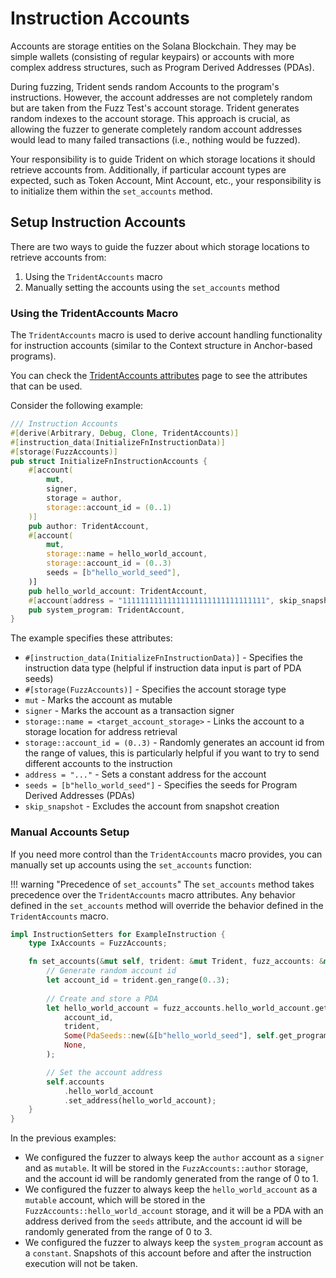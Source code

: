 # Instruction Accounts


Accounts are storage entities on the Solana Blockchain. They may be simple wallets (consisting of regular keypairs) or accounts with more complex address structures, such as Program Derived Addresses (PDAs).

During fuzzing, Trident sends random Accounts to the program's instructions. However, the account addresses are not completely random but are taken from the Fuzz Test's account storage. Trident generates random indexes to the account storage. This approach is crucial, as allowing the fuzzer to generate completely random account addresses would lead to many failed transactions (i.e., nothing would be fuzzed).

Your responsibility is to guide Trident on which storage locations it should retrieve accounts from. Additionally, if particular account types are expected, such as Token Account, Mint Account, etc., your responsibility is to initialize them within the `set_accounts` method.

## Setup Instruction Accounts

There are two ways to guide the fuzzer about which storage locations to retrieve accounts from:

1. Using the `TridentAccounts` macro
2. Manually setting the accounts using the `set_accounts` method

### Using the TridentAccounts Macro

The `TridentAccounts` macro is used to derive account handling functionality for instruction accounts (similar to the Context structure in Anchor-based programs).

You can check the [TridentAccounts attributes](../../trident-api-macro/attributes-for-accounts/account-attributes.md) page to see the attributes that can be used.

Consider the following example:

```rust
/// Instruction Accounts
#[derive(Arbitrary, Debug, Clone, TridentAccounts)]
#[instruction_data(InitializeFnInstructionData)]
#[storage(FuzzAccounts)]
pub struct InitializeFnInstructionAccounts {
    #[account(
        mut,
        signer,
        storage = author,
        storage::account_id = (0..1)
    )]
    pub author: TridentAccount,
    #[account(
        mut,
        storage::name = hello_world_account,
        storage::account_id = (0..3)
        seeds = [b"hello_world_seed"],
    )]
    pub hello_world_account: TridentAccount,
    #[account(address = "11111111111111111111111111111111", skip_snapshot)]
    pub system_program: TridentAccount,
}
```

The example specifies these attributes:

- `#[instruction_data(InitializeFnInstructionData)]` - Specifies the instruction data type (helpful if instruction data input is part of PDA seeds)
- `#[storage(FuzzAccounts)]` - Specifies the account storage type
- `mut` - Marks the account as mutable
- `signer` - Marks the account as a transaction signer
- `storage::name = <target_account_storage>` - Links the account to a storage location for address retrieval
- `storage::account_id = (0..3)` - Randomly generates an account id from the range of values, this is particularly helpful if you want to try to send different accounts to the instruction
- `address = "..."` - Sets a constant address for the account
- `seeds = [b"hello_world_seed"]` - Specifies the seeds for Program Derived Addresses (PDAs)
- `skip_snapshot` - Excludes the account from snapshot creation


### Manual Accounts Setup

If you need more control than the `TridentAccounts` macro provides, you can manually set up accounts using the `set_accounts` function:

!!! warning "Precedence of `set_accounts`"
    The `set_accounts` method takes precedence over the `TridentAccounts` macro attributes. Any behavior defined in the `set_accounts` method will override the behavior defined in the `TridentAccounts` macro.

```rust
impl InstructionSetters for ExampleInstruction {
    type IxAccounts = FuzzAccounts;

    fn set_accounts(&mut self, trident: &mut Trident, fuzz_accounts: &mut Self::IxAccounts) {
        // Generate random account id
        let account_id = trident.gen_range(0..3);
        
        // Create and store a PDA
        let hello_world_account = fuzz_accounts.hello_world_account.get_or_create(
            account_id,
            trident,
            Some(PdaSeeds::new(&[b"hello_world_seed"], self.get_program_id())),
            None,
        );

        // Set the account address
        self.accounts
            .hello_world_account
            .set_address(hello_world_account);
    }
}
```

In the previous examples:

- We configured the fuzzer to always keep the `author` account as a `signer` and as `mutable`. It will be stored in the `FuzzAccounts::author` storage, and the account id will be randomly generated from the range of 0 to 1.
- We configured the fuzzer to always keep the `hello_world_account` as a `mutable` account, which will be stored in the `FuzzAccounts::hello_world_account` storage, and it will be a PDA with an address derived from the `seeds` attribute, and the account id will be randomly generated from the range of 0 to 3.
- We configured the fuzzer to always keep the `system_program` account as a `constant`. Snapshots of this account before and after the instruction execution will not be taken.
